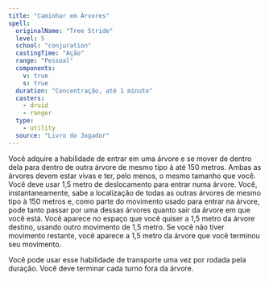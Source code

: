 ```yaml
---
title: "Caminhar em Árvores"
spell:
  originalName: "Tree Stride"
  level: 5
  school: "conjuration"
  castingTime: "Ação"
  range: "Pessoal"
  components:
    v: true
    s: true
  duration: "Concentração, até 1 minuto"
  casters:
    - druid
    - ranger
  type:
    - utility
  source: "Livro do Jogador"
---
```


Você adquire a habilidade de entrar em uma árvore e se mover de dentro dela para dentro de outra árvore de mesmo tipo à até 150 metros. Ambas as árvores devem estar vivas e ter, pelo menos, o mesmo tamanho que você. Você deve usar 1,5 metro de deslocamento para entrar numa árvore. Você, instantaneamente, sabe a localização de todas as outras árvores de mesmo tipo à 150 metros e, como parte do movimento usado para entrar na árvore, pode tanto passar por uma dessas árvores quanto sair da árvore em que você está. Você aparece no espaço que você quiser a 1,5 metro da árvore destino, usando outro movimento de 1,5 metro. Se você não tiver movimento restante, você aparece a 1,5 metro da árvore que você terminou seu movimento.

Você pode usar esse habilidade de transporte uma vez por rodada pela duração. Você deve terminar cada turno fora da árvore.
